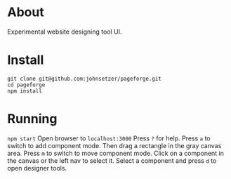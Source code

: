 # About
Experimental website designing tool UI.

# Install
```
git clone git@github.com:johnsetzer/pageforge.git
cd pageforge
npm install
```

# Running
`npm start`
Open browser to `localhost:3000`
Press `?` for help.
Press `a` to switch to add component mode. Then drag a rectangle in the gray canvas area.
Press `m` to switch to move component mode.
Click on a component in the canvas or the left nav to select it.
Select a component and press `d` to open designer tools.

